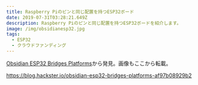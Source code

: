 ```yaml
---
title: Raspberry Piのピンと同じ配置を持つESP32ボード
date: 2019-07-31T03:28:21.649Z
description: Raspberry Piのピンと同じ配置を持つESP32ボードを紹介します。
image: /img/obsidianesp32.jpg
tags:
  - ESP32
  - クラウドファンディング
---
```

[Obsidian ESP32 Bridges Platforms](https://www.crowdsupply.com/thomas-mckahan/obsidian-esp32)から発見。画像もここから転載。

https://blog.hackster.io/obsidian-esp32-bridges-platforms-af97b08929b2
